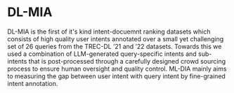 # DL-MIA
DL-MIA  is the first of it's kind intent-docuemnt ranking datasets which consists of high quality user intents annotated over a small yet challenging set of
26 queries from the TREC-DL ’21 and ’22 datasets. Towards this we used a combination of LLM-generated query-specific intents and sub-intents that is post-processed through a carefully designed  crowd sourcing process to ensure human oversight and quality control. ML-DIA mainly aims to measuring the gap between user intent with query intent by fine-grained intent annotation.

